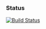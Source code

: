 ### Status
[![Build Status](https://travis-ci.org/JosephStrach/python-training.svg?branch=master)](https://travis-ci.org/JosephStrach/python-training)
